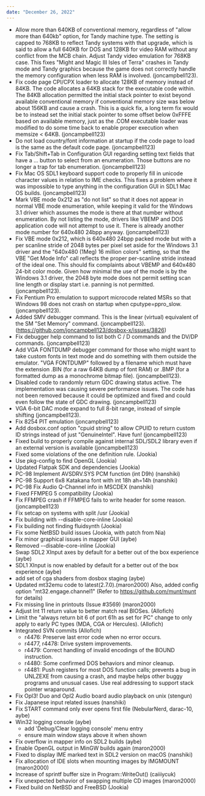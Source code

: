 ```yaml
---
date: "December 26, 2022"
---
```


- Allow more than 640KB of conventional memory,
  regardless of "allow more than 640kb" option, for
  Tandy machine type. The setting is capped to 768KB
  to reflect Tandy systems with that upgrade, which
  is said to allow a full 640KB for DOS and 128KB for
  video RAM without any conflict from the MCB chain.
  Adjust Tandy video emulation for 768KB case. This
  fixes "Might and Magic III Isles of Terra" crashes
  in Tandy mode and Tandy graphics because the game
  does not correctly handle the memory configuration
  when less RAM is involved. (joncampbell123).
- Fix code page CPI/CPX loader to allocate 128KB of
  memory instead of 84KB. The code allocates a 64KB
  stack for the executable code within. The 84KB
  allocation permitted the initial stack pointer to
  exist beyond available conventional memory if
  conventional memory size was below about 156KB and
  cause a crash. This is a quick fix, a long term fix
  would be to instead set the initial stack pointer
  to some offset below 0xFFFE based on available memory,
  just as the .COM executable loader was modified to do
  some time back to enable proper execution when
  memsize < 64KB. (joncampbell123)
- Do not load country/font information at startup
  if the code page to load is the same as the default
  code page. (joncampbell123)
- Fix Tab/Shift+Tab in Configuration GUI regarding
  setting text fields that have a ... button to select
  from an enumeration. Those buttons are no longer a
  trap for tab enumeration. (joncampbell123)
- Fix Mac OS SDL1 keyboard support code to properly
  fill in unicode character values in relation to
  IME checks. This fixes a problem where it was
  impossible to type anything in the configuration GUI
  in SDL1 Mac OS builds. (joncampbell123)
- Mark VBE mode 0x212 as "do not list" so that it does
  not appear in normal VBE mode enumeration, while
  keeping it valid for the Windows 3.1 driver which
  assumes the mode is there at that number without
  enumeration. By not listing the mode, drivers like
  VBEMP and DOS application code will not attempt to
  use it. There is already another mode number for
  640x480 24bpp anyway. (joncampbell123)
- Fix VBE mode 0x212, which is 640x480 24bpp packed
  mode but with a per scanline stride of 2048 bytes
  per pixel set aside for the Windows 3.1 driver and
  the "640x480 (1Meg) 16 million colors" setting,
  so that the VBE "Get Mode Info" call reflects the
  proper per-scanline stride instead of the ideal one.
  This should fix complaints about VBEMP and 640x480
  24-bit color mode. Given how minimal the use of the
  mode is by the Windows 3.1 driver, the 2048 byte
  mode does not permit setting scan line length or
  display start i.e. panning is not permitted.
  (joncampbell123).
- Fix Pentium Pro emulation to support microcode
  related MSRs so that Windows 98 does not crash
  on startup when cputype=ppro_slow. (joncampbell123).
- Added SMV debugger command. This is the linear
  (virtual) equivalent of the SM "Set Memory"
  command. (joncampbell123).
  (https://github.com/joncampbell123/dosbox-x/issues/3826)
- Fix debugger help command to list both C / D commands
  and the DV/DP commands. (joncampbell123)
- Add VGA FONTDUMP debugger command for those
  who might want to take custom fonts in text
  mode and do something with them outside the
  emulator. "VGA FONTDUMP" followed by a filename
  which must have the extension .BIN (for a raw
  64KB dump of font RAM) or .BMP (for a formatted
  dump as a monochrome bitmap file). (joncampbell123).
- Disabled code to randomly return GDC drawing
  status active. The implementation was causing
  severe performance issues. The code has not
  been removed because it could be optimized and
  fixed and could even follow the state of GDC
  drawing. (joncampbell123)
- VGA 6-bit DAC mode expand to full 8-bit range,
  instead of simple shifting (joncampbell123).
- Fix 8254 PIT emulation (joncampbell123)
- Add dosbox.conf option "cpuid string" to allow
  CPUID to return custom ID strings instead of just
  "GenuineIntel". Have fun! (joncampbell123)
- Fixed build to properly compile against internal
  SDL/SDL2 library even if an external version is
  available (joncampbell123)
- Fixed some violations of the one definition rule.
  (Jookia)
- Use pkg-config to find OpenGL (Jookia)
- Updated Flatpak SDK and dependencies (Jookia)
- PC-98 Implement AVSDRV.SYS PCM function (int D9h)
  (nanshiki)
- PC-98 Support 6x8 Katakana font with int 18h ah=14h
  (nanshiki)
- PC-98 Fix Audio Q-Channel info in MSCDEX (nanshiki)
- Fixed FFMPEG 5 compatibility (Jookia)
- Fix FFMPEG crash if FFMPEG fails to write header
  for some reason. (joncampbell123)
- Fix setcap on systems with split /usr (Jookia)
- Fix building with --disable-core-inline (Jookia)
- Fix building not finding fluidsynth (Jookia)
- Fix some NetBSD build issues
  (Jookia, with patch from Nia)
- Fix minor graphical issues in mapper GUI (aybe)
- Removed --disable-core-inline (Jookia)
- Swap SDL2 XInput axes by default for a better
  out of the box experience (aybe)
- SDL1 XInput is now enabled by default for
  a better out of the box experience (aybe)
- add set of cga shaders from dosbox staging (aybe)
- Updated mt32emu code to latest(2.7.0).(maron2000)
  Also, added config option "mt32.engage.channel1"
   (Refer to https://github.com/munt/munt for details)
- Fix missing line in printouts (Issue #3569)
  (maron2000)
- Adjust Int 11 return value to better match real
  BIOSes. (Allofich)
- Limit the "always return bit 6 of port 61h as set
  for PC" change to only apply to early PC types
  (MDA, CGA or Hercules). (Allofich)
- Integrated SVN commits (Allofich)
  - r4476: Preserve last error code when no error
  occurs.
  - r4477, r4478: Drive system improvements.
  - r4479: Correct handling of invalid encodings of
  the BOUND instruction.
  - r4480: Some confirmed DOS behaviors and minor
  cleanup.
  - r4481: Push registers for most DOS function calls;
  prevents a bug in UNLZEXE from causing a crash, and
  maybe helps other buggy programs and unusual cases.
  Use real addressing to support stack pointer wraparound.
- Fix Opl3! Duo and Opl2 Audio board audio playback on 
  unix (stengun)
- Fix Japanese input related issues (nanshiki)
- Fix START command only ever opens first file
  (NebularNerd, darac-10, aybe)
- Win32 logging console (aybe)
  - add 'Debug/Clear logging console' menu entry
  - ensure main window stays above it when shown
- Fix overflow in mapper info on SDL2 builds (aybe)
- Enable OpenGL output in MinGW builds again (maron2000)
- Fixed to display IME marked text in SDL2 version on 
  macOS (nanshiki)
- Fix allocation of IDE slots when mounting images by 
  IMGMOUNT (maron2000)
- Increase of sprintf buffer size in Program::WriteOut()
  (caiiiycuk)
- Fix unexpected behavior of swapping multiple CD images
  (maron2000)
- Fixed build on NetBSD and FreeBSD (Jookia)
